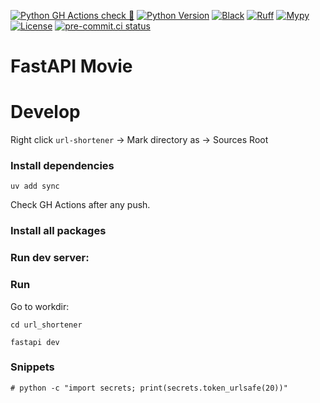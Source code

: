 
[![Python GH Actions check 🐍](https://github.com/misha42195/fastapi-shortener-project/actions/workflows/python-checks.yaml/badge.svg?branch=master)](https://github.com/misha42195/fastapi-shortener-project/actions/workflows/python-checks.yaml)
[![Python Version](https://img.shields.io/badge/python-3.13%3B-blue?logo=python)](https://www.python.org/)
[![Black](https://img.shields.io/badge/code%20style-black-000000.svg?logo=python)](https://github.com/psf/black)
[![Ruff](https://img.shields.io/badge/linter-ruff-%23ef4e2a?logo=ruff&logoColor=white)](https://github.com/astral-sh/ruff)
[![Mypy](https://img.shields.io/badge/type%20checker-mypy-blue?logo=python)](http://mypy-lang.org/)
[![License](https://img.shields.io/github/license/misha42195/fastapi-shortener-project)](https://github.com/misha42195/fastapi-shortener-project/blob/master/LICENSE)
[![pre-commit.ci status](https://results.pre-commit.ci/badge/github/misha42195/fastapi-shortener-project/master.svg)](https://results.pre-commit.ci/latest/github/misha42195/fastapi-shortener-project/master)


# FastAPI Movie

# Develop


Right click `url-shortener` -> Mark directory as -> Sources Root

### Install dependencies

```shell
uv add sync
```
Check GH Actions after any push.
### Install all packages

### Run dev server:

### Run

Go to workdir:

```shell
cd url_shortener
```

```shell
fastapi dev
```

### Snippets

```shell
# python -c "import secrets; print(secrets.token_urlsafe(20))"
```
